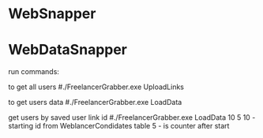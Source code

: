 # WebSnapper
# WebDataSnapper


run commands:

to get all users
#./FreelancerGrabber.exe UploadLinks

to get users data
#./FreelancerGrabber.exe LoadData

get users by saved user link id
#./FreelancerGrabber.exe LoadData 10 5
10 - starting id from WeblancerCondidates table
5 - is counter after start